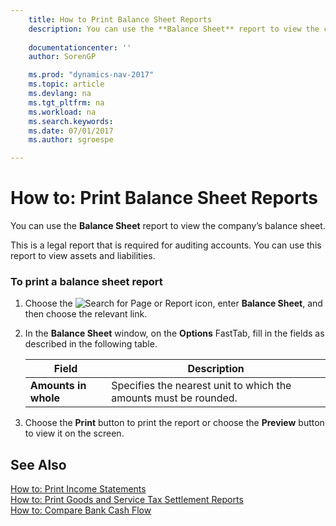 ```yaml
---
    title: How to Print Balance Sheet Reports 
    description: You can use the **Balance Sheet** report to view the company’s balance sheet.
    
    documentationcenter: ''
    author: SorenGP

    ms.prod: "dynamics-nav-2017"
    ms.topic: article
    ms.devlang: na
    ms.tgt_pltfrm: na
    ms.workload: na
    ms.search.keywords:
    ms.date: 07/01/2017
    ms.author: sgroespe

---
```

# How to: Print Balance Sheet Reports
You can use the **Balance Sheet** report to view the company’s balance sheet.  
  
 This is a legal report that is required for auditing accounts. You can use this report to view assets and liabilities.  
  
### To print a balance sheet report  
  
1.  Choose the ![Search for Page or Report](../../media/ui-search/search_small.png "Search for Page or Report icon") icon, enter **Balance Sheet**, and then choose the relevant link.  
  
2.  In the **Balance Sheet** window, on the **Options** FastTab, fill in the fields as described in the following table.  
  
    |Field|Description|  
    |---------------------------------|---------------------------------------|  
    |**Amounts in whole**|Specifies the nearest unit to which the amounts must be rounded.|  
  
3.  Choose the **Print** button to print the report or choose the **Preview** button to view it on the screen.  
  
## See Also  
 [How to: Print Income Statements](how-to-print-income-statements.md)   
 [How to: Print Goods and Service Tax Settlement Reports](how-to-print-goods-and-service-tax-settlement-reports.md)   
 [How to: Compare Bank Cash Flow](how-to-compare-bank-cash-flow.md)